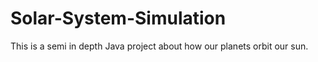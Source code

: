 # Solar-System-Simulation
This is a semi in depth Java project about how our planets orbit our sun.
